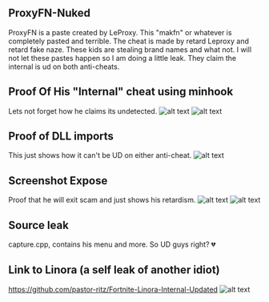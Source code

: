 ## ProxyFN-Nuked
ProxyFN is a paste created by LeProxy.
This "makfn" or whatever is completely pasted and terrible. The cheat is made by retard Leproxy and retard fake naze. These kids are stealing brand names and what not. I will not let these pastes happen so I am doing a little leak. They claim the internal is ud on both anti-cheats.

## Proof Of His "Internal" cheat using minhook
Lets not forget how he claims its undetected.
![alt text](https://cdn.discordapp.com/attachments/1017574455406497842/1047305859497214012/image.png)
![alt text](https://cdn.discordapp.com/attachments/1017574455406497842/1047306023985225828/image.png)

## Proof of DLL imports
This just shows how it can't be UD on either anti-cheat.
![alt text](https://cdn.discordapp.com/attachments/1017574455406497842/1047306540996116521/image.png)

## Screenshot Expose
Proof that he will exit scam and just shows his retardism.
![alt text](https://cdn.discordapp.com/attachments/1017574455406497842/1047306948325953586/image.png)
![alt text](https://cdn.discordapp.com/attachments/1042223408060051575/1047309841498112010/leftover1.png)

## Source leak
capture.cpp, contains his menu and more. So UD guys right? 💔

## Link to Linora (a self leak of another idiot)
https://github.com/pastor-ritz/Fortnite-Linora-Internal-Updated
![alt text](https://cdn.discordapp.com/attachments/1042223408060051575/1047979267142729871/image.png)
